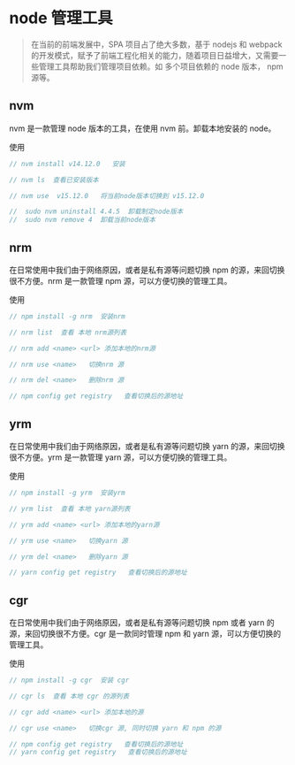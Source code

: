 # node 管理工具

> 在当前的前端发展中，SPA 项目占了绝大多数，基于 nodejs 和 webpack 的开发模式，赋予了前端工程化相关的能力，随着项目日益增大，又需要一些管理工具帮助我们管理项目依赖。如 多个项目依赖的 node 版本， npm 源等。

## nvm

nvm 是一款管理 node 版本的工具，在使用 nvm 前。卸载本地安装的 node。

使用

```js
// nvm install v14.12.0   安装

// nvm ls  查看已安装版本

// nvm use  v15.12.0   将当前node版本切换到 v15.12.0

//  sudo nvm uninstall 4.4.5  卸载制定node版本
//  sudo nvm remove 4  卸载当前node版本
```

## nrm

在日常使用中我们由于网络原因，或者是私有源等问题切换 npm 的源，来回切换很不方便。nrm 是一款管理 npm 源，可以方便切换的管理工具。

使用

```js
// npm install -g nrm  安装nrm

// nrm list  查看 本地 nrm源列表

// nrm add <name> <url> 添加本地的nrm源

// nrm use <name>   切换nrm 源

// nrm del <name>   删除nrm 源

// npm config get registry   查看切换后的源地址
```

## yrm

在日常使用中我们由于网络原因，或者是私有源等问题切换 yarn 的源，来回切换很不方便。yrm 是一款管理 yarn 源，可以方便切换的管理工具。

使用

```js
// npm install -g yrm  安装yrm

// yrm list  查看 本地 yarn源列表

// yrm add <name> <url> 添加本地的yarn源

// yrm use <name>   切换yarn 源

// yrm del <name>   删除yarn 源

// yarn config get registry   查看切换后的源地址
```

## cgr

在日常使用中我们由于网络原因，或者是私有源等问题切换 npm 或者 yarn 的源，来回切换很不方便。cgr 是一款同时管理 npm 和 yarn 源，可以方便切换的管理工具。

使用

```js
// npm install -g cgr  安装 cgr

// cgr ls  查看 本地 cgr 的源列表

// cgr add <name> <url> 添加本地的源

// cgr use <name>   切换cgr 源, 同时切换 yarn 和 npm 的源

// npm config get registry   查看切换后的源地址
// yarn config get registry   查看切换后的源地址
```
